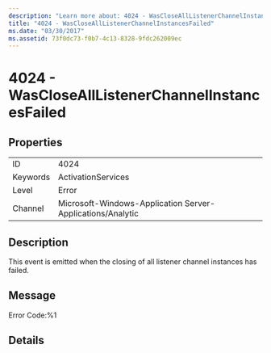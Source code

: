 ```yaml
---
description: "Learn more about: 4024 - WasCloseAllListenerChannelInstancesFailed"
title: "4024 - WasCloseAllListenerChannelInstancesFailed"
ms.date: "03/30/2017"
ms.assetid: 73f0dc73-f0b7-4c13-8328-9fdc262009ec
---
```

# 4024 - WasCloseAllListenerChannelInstancesFailed

## Properties  
  
|||  
|-|-|  
|ID|4024|  
|Keywords|ActivationServices|  
|Level|Error|  
|Channel|Microsoft-Windows-Application Server-Applications/Analytic|  
  
## Description  

 This event is emitted when the closing of all listener channel instances has failed.  
  
## Message  

 Error Code:%1  
  
## Details
